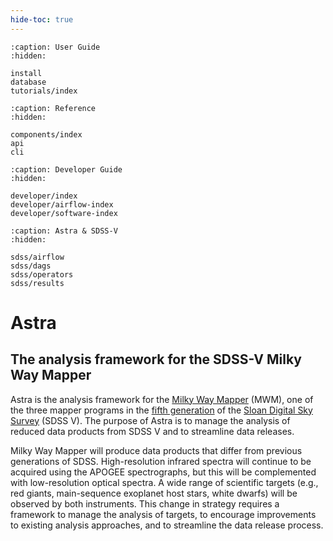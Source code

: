 ```yaml
---
hide-toc: true
---
```



```{toctree}
:caption: User Guide
:hidden:

install
database
tutorials/index
```

```{toctree}
:caption: Reference
:hidden:

components/index
api
cli
```


```{toctree}
:caption: Developer Guide
:hidden:

developer/index
developer/airflow-index
developer/software-index
```


```{toctree}
:caption: Astra & SDSS-V
:hidden:

sdss/airflow
sdss/dags
sdss/operators
sdss/results
```






# Astra

## The analysis framework for the SDSS-V Milky Way Mapper

Astra is the analysis framework for the [Milky Way Mapper](https://www.sdss5.org/mappers/milky-way-mapper/) (MWM), one of the three mapper programs in the [fifth generation](https://arxiv.org/abs/1711.03234) of the [Sloan Digital Sky Survey](https://www.sdss5.org/) (SDSS V). The purpose of Astra is to manage the analysis of reduced data products from SDSS V and to streamline data releases.


Milky Way Mapper will produce data products that differ from previous generations of SDSS. High-resolution infrared spectra will continue to be acquired using the APOGEE spectrographs, but this will be complemented with low-resolution optical spectra. A wide range of scientific targets (e.g., red giants, main-sequence exoplanet host stars, white dwarfs) will be observed by both instruments. This change in strategy requires a framework to manage the analysis of targets, to encourage improvements to existing analysis approaches, and to streamline the data release process.


